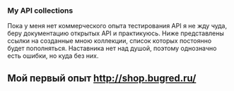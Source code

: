 ### My API collections
Пока у меня нет коммерческого опыта тестирования API я не жду чуда, беру документацию открытых API и практикуюсь. Ниже представлены ссылки на созданные мною коллекции, список которых постоянно будет пополняться.
Наставника нет над душой, поэтому однозначно есть ошибки, но куда без них.

## Мой первый опыт http://shop.bugred.ru/